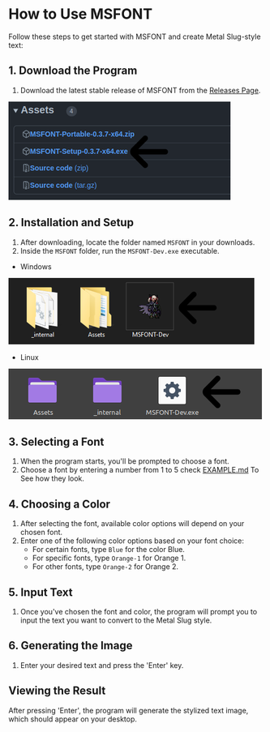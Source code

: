# How to Use MSFONT

Follow these steps to get started with MSFONT and create Metal Slug-style text:

## 1. Download the Program

1. Download the latest stable release of MSFONT from the [Releases Page](https://github.com/VermeilChan/MetalSlugFontReborn/releases).

![Release Download](Assets/Markdown/Guide/Download-Program-Stable.png)

## 2. Installation and Setup

1. After downloading, locate the folder named `MSFONT` in your downloads.
2. Inside the `MSFONT` folder, run the `MSFONT-Dev.exe` executable.

- Windows

![Run MSFONT Windows](Assets/Markdown/Guide/Program-Windows.png)

- Linux

![Run MSFONT Linux](Assets/Markdown/Guide/Program-Linux.png)

## 3. Selecting a Font

1. When the program starts, you'll be prompted to choose a font.
2. Choose a font by entering a number from 1 to 5 check [EXAMPLE.md](EXAMPLE.md) To See how they look.

## 4. Choosing a Color

1. After selecting the font, available color options will depend on your chosen font.
 2. Enter one of the following color options based on your font choice:
     - For certain fonts, type `Blue` for the color Blue.
     - For specific fonts, type `Orange-1` for Orange 1.
     - For other fonts, type `Orange-2` for Orange 2.

## 5. Input Text

1. Once you've chosen the font and color, the program will prompt you to input the text you want to convert to the Metal Slug style.

## 6. Generating the Image

1. Enter your desired text and press the 'Enter' key.

## Viewing the Result

After pressing 'Enter', the program will generate the stylized text image, which should appear on your desktop.
